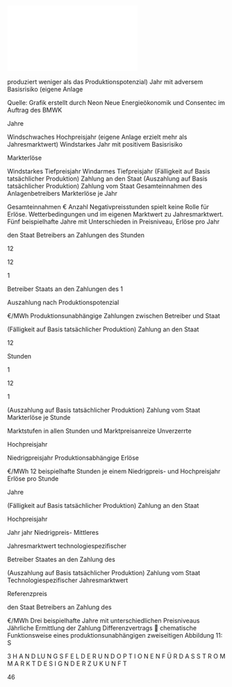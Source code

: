 ![./pages/page48.pdf](../assets/./pages/page48.pdf)




produziert weniger als das Produktionspotenzial)
Jahr mit adversem Basisrisiko (eigene Anlage

Quelle: Grafik erstellt durch Neon Neue Energieökonomik und Consentec im Auftrag des BMWK

Jahre

Windschwaches Hochpreisjahr
(eigene Anlage erzielt mehr als Jahresmarktwert)
Windstarkes Jahr mit positivem Basisrisiko

Markterlöse

Windstarkes Tiefpreisjahr
Windarmes Tiefpreisjahr
(Fälligkeit auf Basis tatsächlicher Produktion)
Zahlung an den Staat
(Auszahlung auf Basis tatsächlicher Produktion)
Zahlung vom Staat
Gesamteinnahmen des Anlagenbetreibers
Markterlöse je Jahr

Gesamteinnahmen
€
Anzahl Negativpreisstunden spielt keine Rolle für Erlöse.
Wetterbedingungen und im eigenen Marktwert zu Jahresmarktwert.
Fünf beispielhafte Jahre mit Unterschieden in Preisniveau,
Erlöse pro Jahr

den Staat
Betreibers an
Zahlungen des
Stunden

12

12

1

Betreiber
Staats an den
Zahlungen des
1

Auszahlung nach Produktionspotenzial

€/MWh
Produktionsunabhängige Zahlungen zwischen Betreiber und Staat

(Fälligkeit auf Basis tatsächlicher Produktion)
Zahlung an den Staat

12

Stunden

1

12

1

(Auszahlung auf Basis tatsächlicher Produktion)
Zahlung vom Staat
Markterlöse je Stunde

Marktstufen
in allen Stunden und
Marktpreisanreize
Unverzerrte

Hochpreisjahr

Niedrigpreisjahr
Produktionsabhängige Erlöse

€/MWh
12 beispielhafte Stunden je einem Niedrigpreis- und Hochpreisjahr
Erlöse pro Stunde

Jahre

(Fälligkeit auf Basis tatsächlicher Produktion)
Zahlung an den Staat

Hochpreisjahr

Jahr
jahr
Niedrigpreis- Mittleres

Jahresmarktwert
technologiespezifischer

Betreiber
Staates an den
Zahlung des

(Auszahlung auf Basis tatsächlicher Produktion)
Zahlung vom Staat
Technologiespezifischer Jahresmarktwert

Referenzpreis

den Staat
Betreibers an
Zahlung des

€/MWh
Drei beispielhafte Jahre mit unterschiedlichen Preisniveaus
Jährliche Ermittlung der Zahlung
Differenzvertrags
 chematische Funktionsweise eines produktionsunabhängigen zweiseitigen
Abbildung 11: S

3 H A N D LU N G S F E L D E R U N D O P T I O N E N F Ü R D A S S T R O M M A R K T D E S I G N D E R Z U K U N F T

46
